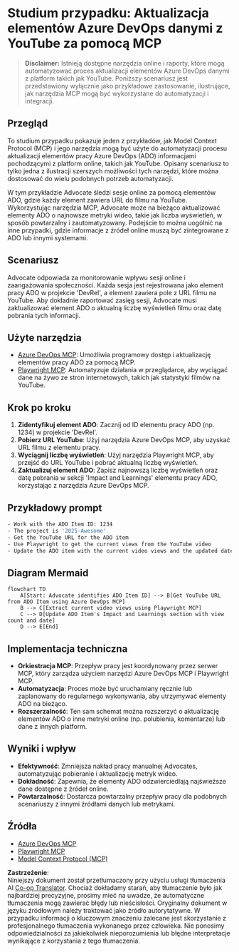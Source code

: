 <!--
CO_OP_TRANSLATOR_METADATA:
{
  "original_hash": "14a2dfbea55ef735660a06bd6bdfe5f3",
  "translation_date": "2025-07-14T06:12:04+00:00",
  "source_file": "09-CaseStudy/UpdateADOItemsFromYT.md",
  "language_code": "pl"
}
-->
# Studium przypadku: Aktualizacja elementów Azure DevOps danymi z YouTube za pomocą MCP

> **Disclaimer:** Istnieją dostępne narzędzia online i raporty, które mogą automatyzować proces aktualizacji elementów Azure DevOps danymi z platform takich jak YouTube. Poniższy scenariusz jest przedstawiony wyłącznie jako przykładowe zastosowanie, ilustrujące, jak narzędzia MCP mogą być wykorzystane do automatyzacji i integracji.

## Przegląd

To studium przypadku pokazuje jeden z przykładów, jak Model Context Protocol (MCP) i jego narzędzia mogą być użyte do automatyzacji procesu aktualizacji elementów pracy Azure DevOps (ADO) informacjami pochodzącymi z platform online, takich jak YouTube. Opisany scenariusz to tylko jedna z ilustracji szerszych możliwości tych narzędzi, które można dostosować do wielu podobnych potrzeb automatyzacji.

W tym przykładzie Advocate śledzi sesje online za pomocą elementów ADO, gdzie każdy element zawiera URL do filmu na YouTube. Wykorzystując narzędzia MCP, Advocate może na bieżąco aktualizować elementy ADO o najnowsze metryki wideo, takie jak liczba wyświetleń, w sposób powtarzalny i zautomatyzowany. Podejście to można uogólnić na inne przypadki, gdzie informacje z źródeł online muszą być zintegrowane z ADO lub innymi systemami.

## Scenariusz

Advocate odpowiada za monitorowanie wpływu sesji online i zaangażowania społeczności. Każda sesja jest rejestrowana jako element pracy ADO w projekcie 'DevRel', a element zawiera pole z URL filmu na YouTube. Aby dokładnie raportować zasięg sesji, Advocate musi zaktualizować element ADO o aktualną liczbę wyświetleń filmu oraz datę pobrania tych informacji.

## Użyte narzędzia

- [Azure DevOps MCP](https://github.com/microsoft/azure-devops-mcp): Umożliwia programowy dostęp i aktualizację elementów pracy ADO za pomocą MCP.
- [Playwright MCP](https://github.com/microsoft/playwright-mcp): Automatyzuje działania w przeglądarce, aby wyciągać dane na żywo ze stron internetowych, takich jak statystyki filmów na YouTube.

## Krok po kroku

1. **Zidentyfikuj element ADO**: Zacznij od ID elementu pracy ADO (np. 1234) w projekcie 'DevRel'.
2. **Pobierz URL YouTube**: Użyj narzędzia Azure DevOps MCP, aby uzyskać URL filmu z elementu pracy.
3. **Wyciągnij liczbę wyświetleń**: Użyj narzędzia Playwright MCP, aby przejść do URL YouTube i pobrać aktualną liczbę wyświetleń.
4. **Zaktualizuj element ADO**: Zapisz najnowszą liczbę wyświetleń oraz datę pobrania w sekcji 'Impact and Learnings' elementu pracy ADO, korzystając z narzędzia Azure DevOps MCP.

## Przykładowy prompt

```bash
- Work with the ADO Item ID: 1234
- The project is '2025-Awesome'
- Get the YouTube URL for the ADO item
- Use Playwright to get the current views from the YouTube video
- Update the ADO item with the current video views and the updated date of the information
```

## Diagram Mermaid

```mermaid
flowchart TD
    A[Start: Advocate identifies ADO Item ID] --> B[Get YouTube URL from ADO Item using Azure DevOps MCP]
    B --> C[Extract current video views using Playwright MCP]
    C --> D[Update ADO Item's Impact and Learnings section with view count and date]
    D --> E[End]
```

## Implementacja techniczna

- **Orkiestracja MCP**: Przepływ pracy jest koordynowany przez serwer MCP, który zarządza użyciem narzędzi Azure DevOps MCP i Playwright MCP.
- **Automatyzacja**: Proces może być uruchamiany ręcznie lub zaplanowany do regularnego wykonywania, aby utrzymywać elementy ADO na bieżąco.
- **Rozszerzalność**: Ten sam schemat można rozszerzyć o aktualizację elementów ADO o inne metryki online (np. polubienia, komentarze) lub dane z innych platform.

## Wyniki i wpływ

- **Efektywność**: Zmniejsza nakład pracy manualnej Advocates, automatyzując pobieranie i aktualizację metryk wideo.
- **Dokładność**: Zapewnia, że elementy ADO odzwierciedlają najświeższe dane dostępne z źródeł online.
- **Powtarzalność**: Dostarcza powtarzalny przepływ pracy dla podobnych scenariuszy z innymi źródłami danych lub metrykami.

## Źródła

- [Azure DevOps MCP](https://github.com/microsoft/azure-devops-mcp)
- [Playwright MCP](https://github.com/microsoft/playwright-mcp)
- [Model Context Protocol (MCP)](https://modelcontextprotocol.io/)

**Zastrzeżenie**:  
Niniejszy dokument został przetłumaczony przy użyciu usługi tłumaczenia AI [Co-op Translator](https://github.com/Azure/co-op-translator). Chociaż dokładamy starań, aby tłumaczenie było jak najbardziej precyzyjne, prosimy mieć na uwadze, że automatyczne tłumaczenia mogą zawierać błędy lub nieścisłości. Oryginalny dokument w języku źródłowym należy traktować jako źródło autorytatywne. W przypadku informacji o kluczowym znaczeniu zalecane jest skorzystanie z profesjonalnego tłumaczenia wykonanego przez człowieka. Nie ponosimy odpowiedzialności za jakiekolwiek nieporozumienia lub błędne interpretacje wynikające z korzystania z tego tłumaczenia.